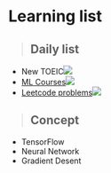 # **Learning list**

> ## Daily list
* New TOEIC![](https://i.imgur.com/p2gI83a.jpg)
* [ML Courses](https://speech.ee.ntu.edu.tw/~tlkagk/courses_ML19.html)![](https://i.imgur.com/l7RvVRc.jpg)
* [Leetcode problems](https://leetcode.com/problemset/all/)![](https://i.imgur.com/cJ00yiF.png)


> ## Concept
* TensorFlow
* Neural Network
* Gradient Desent
